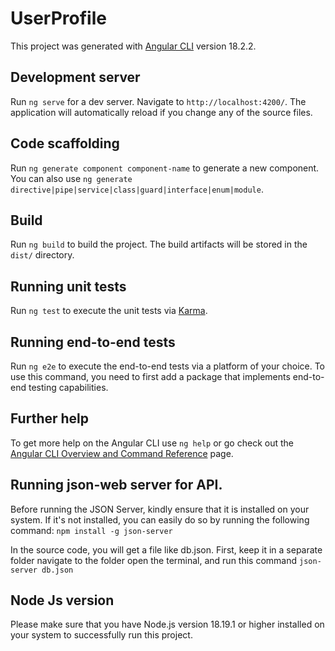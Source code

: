 # UserProfile

This project was generated with [Angular CLI](https://github.com/angular/angular-cli) version 18.2.2.

## Development server

Run `ng serve` for a dev server. Navigate to `http://localhost:4200/`. The application will automatically reload if you change any of the source files.

## Code scaffolding

Run `ng generate component component-name` to generate a new component. You can also use `ng generate directive|pipe|service|class|guard|interface|enum|module`.

## Build

Run `ng build` to build the project. The build artifacts will be stored in the `dist/` directory.

## Running unit tests

Run `ng test` to execute the unit tests via [Karma](https://karma-runner.github.io).

## Running end-to-end tests

Run `ng e2e` to execute the end-to-end tests via a platform of your choice. To use this command, you need to first add a package that implements end-to-end testing capabilities.

## Further help

To get more help on the Angular CLI use `ng help` or go check out the [Angular CLI Overview and Command Reference](https://angular.dev/tools/cli) page.


## Running json-web server for API.
Before running the JSON Server, kindly ensure that it is installed on your system. If it's not installed, you can easily do so by running the following command:
`npm install -g json-server`

In the source code, you will get a file like db.json. First, keep it in a separate folder navigate to the folder open the terminal, and run this command `json-server db.json`

## Node Js version
Please make sure that you have Node.js version 18.19.1 or higher installed on your system to successfully run this project.
